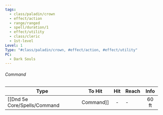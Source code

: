 ```yaml
---
tags:
  - class/paladin/crown
  - effect/action
  - range/ranged
  - spell/duration/1
  - effect/utility
  - class/cleric
  - 1st-level
Level: 1
Type: "#class/paladin/crown, #effect/action, #effect/utility"
PC:
  - Dark Souls
---
```

###### Command


Type | To Hit | Hit | Reach | Info |
---|:---:|:---:|---|:---:|
[[Dnd 5e Core/Spells/Command|Command]] |-|-|60 ft|#wis saving throw|

